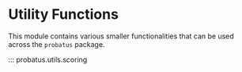 # Utility Functions

This module contains various smaller functionalities that can be used across the `probatus` package.

::: probatus.utils.scoring
